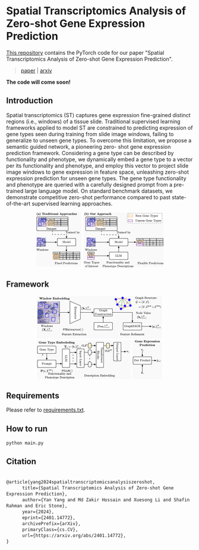 # Spatial Transcriptomics Analysis of Zero-shot Gene Expression Prediction

[This repository](https://github.com/noxsine/LDP) contains the PyTorch code for our paper "Spatial Transcriptomics Analysis of Zero-shot Gene Expression Prediction".

> [paper]() | [arxiv](https://arxiv.org/pdf/2401.14772)

**The code will come soon!**


## Introduction
Spatial transcriptomics (ST) captures gene expression fine-grained distinct regions (i.e., windows) of a tissue slide. Traditional supervised learning frameworks applied to model ST are constrained to predicting expression of gene types seen during training from slide image windows, failing to generalize to unseen gene types. To overcome this limitation, we propose a semantic guided network, a pioneering zero- shot gene expression prediction framework. Considering a gene type can be described by functionality and phenotype, we dynamically embed a gene type to a vector per its functionality and phenotype, and employ this vector to project slide image windows to gene expression in feature space, unleashing zero-shot expression prediction for unseen gene types. The gene type functionality and phenotype are queried with a carefully designed prompt from a pre-trained large language model. On standard benchmark datasets, we demonstrate competitive zero-shot performance compared to past state-of-the-art supervised learning approaches.

<div align=center>
<img src="asset/intro.png"/>
</div>

## Framework

<div align=center>
<img src="asset/model.png"/>
</div>

## Requirements

Please refer to [requirements.txt](./requirements.txt).

## How to run

```bash
python main.py
```


## Citation

```

@article{yang2024spatialtranscriptomicsanalysiszeroshot,
      title={Spatial Transcriptomics Analysis of Zero-shot Gene Expression Prediction}, 
      author={Yan Yang and Md Zakir Hossain and Xuesong Li and Shafin Rahman and Eric Stone},
      year={2024},
      eprint={2401.14772},
      archivePrefix={arXiv},
      primaryClass={cs.CV},
      url={https://arxiv.org/abs/2401.14772}, 
}
